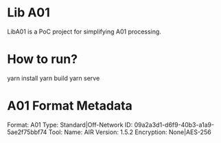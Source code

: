 # Lib A01
LibA01 is a PoC project for simplifying A01 processing.

# How to run? 
yarn install
yarn build 
yarn serve
# A01 Format Metadata 
Format: A01
Type: Standard|Off-Network
ID: 09a2a3d1-d6f9-40b3-a1a9-5ae2f75bbf74
Tool: 
  Name: AIR
  Version: 1.5.2
  Encryption: None|AES-256